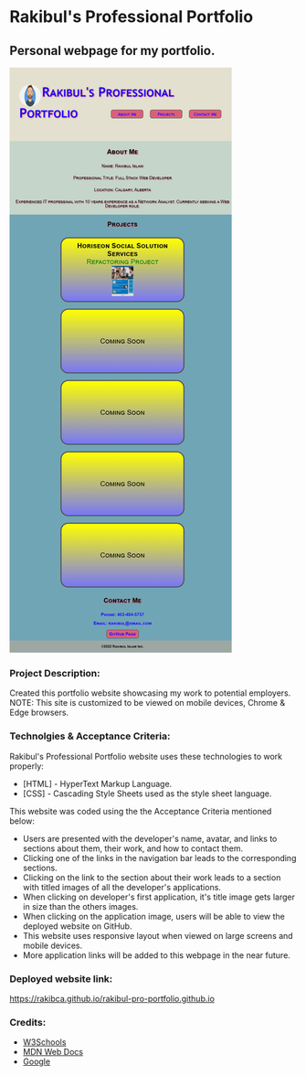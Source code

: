 # **Rakibul's Professional Portfolio**
## Personal webpage for my portfolio.

![alt text](assets/images/screenshot.png)


### **Project Description:**
Created this portfolio website showcasing my work to potential employers.
NOTE: This site is customized to be viewed on mobile devices, Chrome & Edge browsers.


### **Technolgies & Acceptance Criteria:**
Rakibul's Professional Portfolio website uses these technologies to work properly:
- [HTML] - HyperText Markup Language.
- [CSS] - Cascading Style Sheets used as the style sheet language.

This website was coded using the the Acceptance Criteria mentioned below:
- Users are presented with the developer's name, avatar, and links to sections about them, their work, and how to contact them.
- Clicking one of the links in the navigation bar leads to the corresponding sections.
- Clicking on the link to the section about their work leads to a section with titled images of all the developer's applications.
- When clicking on developer's first application, it's title image gets larger in size than the others images.
- When clicking on the application image, users will be able to view the deployed website on GitHub.
- This website uses responsive layout when viewed on large screens and mobile devices.
- More application links will be added to this webpage in the near future.

### **Deployed website link:**
https://rakibca.github.io/rakibul-pro-portfolio.github.io


### **Credits:**
- [W3Schools](https://www.w3schools.com "W3Schools")
- [MDN Web Docs](https://developer.mozilla.org "MDN Web Docs")
- [Google](https://www.google.com "Google's Homepage")